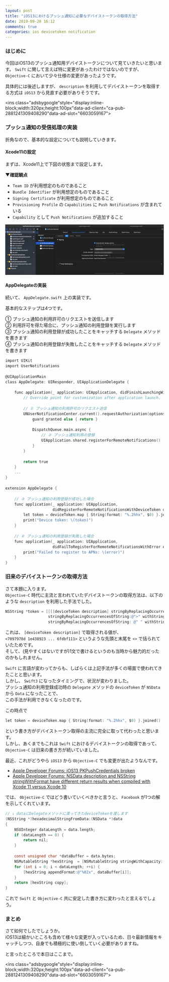 ```yaml
---
layout: post
title: "iOS13におけるプッシュ通知に必要なデバイストークンの取得方法"
date: 2019-09-28 16:12
comments: true
categories: ios devicetoken notification
---
```


### はじめに
今回はiOS13のプッシュ通知用デバイストークンについて見ていきたいと思います。
`Swift` に関して言えば特に変更があったわけではないのですが、  
`Objective-C` において少々仕様の変更があったようです。  

具体的には後述しますが、 `description` を利用してデバイストークンを取得する方式は `iOS13` から見直す必要がありそうです。  

<script async src="//pagead2.googlesyndication.com/pagead/js/adsbygoogle.js"></script>
<ins class="adsbygoogle"style="display:inline-block;width:320px;height:100px"data-ad-client="ca-pub-2881241309408290"data-ad-slot="6603059167"></ins>
<script>
(adsbygoogle = window.adsbygoogle || []).push({});
</script>

<!-- more -->

### プッシュ通知の受信処理の実装
折角なので、基本的な設定についても説明していきます。  

#### Xcode11の設定
まずは、Xcode11上で下図の状態まで設定します。  

**▼確認観点**  
* `Team ID` が利用想定のものであること  
* `Bundle Identifier` が利用想定のものであること  
* `Signing Certificate` が利用想定のものであること  
* `Provisioning Profile` の `Capabilities` に `Push Notifications` が含まれている  
* `Capability` として `Push Notifications` が追加すること  

![Signing & Capabilities](/images/ios-devicetoken-2_1.png)  

#### AppDelegateの実装
続いて、 `AppDelegate.swift` 上の実装です。  

基本的なステップは4つです。  

① プッシュ通知の利用許可のリクエストを送信します  
② 利用許可を得た場合に、プッシュ通知の利用登録を実行します  
③ プッシュ通知の利用登録が成功したことをキャッチする `Delegate` メソッドを書きます  
④ プッシュ通知の利用登録が失敗したことをキャッチする `Delegate` メソッドを書きます  

```objective-c
import UIKit
import UserNotifications

@UIApplicationMain
class AppDelegate: UIResponder, UIApplicationDelegate {

    func application(_ application: UIApplication, didFinishLaunchingWithOptions launchOptions: [UIApplication.LaunchOptionsKey: Any]?) -> Bool {
        // Override point for customization after application launch.

        // ① プッシュ通知の利用許可のリクエスト送信
        UNUserNotificationCenter.current().requestAuthorization(options: [.alert, .sound, .badge]) { granted, error in
            guard granted else { return }

            DispatchQueue.main.async {
                // ② プッシュ通知利用の登録
                UIApplication.shared.registerForRemoteNotifications()
            }
        }

        return true
    }
    ...
}

extension AppDelegate {

    // ③ プッシュ通知の利用登録が成功した場合
    func application(_ application: UIApplication,
                     didRegisterForRemoteNotificationsWithDeviceToken deviceToken: Data) {
        let token = deviceToken.map { String(format: "%.2hhx", $0) }.joined()
        print("Device token: \(token)")
    }

    // ④ プッシュ通知の利用登録が失敗した場合
    func application(_ application: UIApplication,
                     didFailToRegisterForRemoteNotificationsWithError error: Error) {
        print("Failed to register to APNs: \(error)")
    }
}
```

### 旧来のデバイストークンの取得方法
さて本題に入ります。  
`Objective-C` 時代に主流と言われていたデバイストークンの取得方法は、以下のような `description` を利用した手法でした。  

```objective-c
NSString *token = [[[[deviceToken description] stringByReplacingOccurrencesOfString:@"<"withString:@""]
                   stringByReplacingOccurrencesOfString:@">" withString:@""]
                   stringByReplacingOccurrencesOfString: @" " withString: @""];
```

これは、 `[deviceToken description]` で取得される値が、  
`<7097978d 1e438923 ... 6fdbf111>` というような先頭と末尾を `<>` で括られていたためです。  
そして、(見やすくはないですが)1文で書けるというのも当時から魅力的だったのかもしれません。  

`Swift` に言語が変わってからも、しばらくは上記手法が多くの場面で使われてきたことと思います。  
しかし、 `Swift3` になったタイミングで、状況が変わりました。  
プッシュ通知の利用登録成功時の `Delegate` メソッドの `deviceToken` が `NSData` から `Data` になったことで、  
この手法が利用できなくなったのです。  

この時点で  

```objective-c
let token = deviceToken.map { String(format: "%.2hhx", $0) }.joined()
```

という書き方がデバイストークン取得の主流に完全に取って代わったと思います。  
しかし、あくまでもこれは `Swift` におけるデバイストークンの取得であって、 `Objective-C` は旧来の書き方が続いていました。  

最近、これがどうやら `iOS13` から `Objective-C` でも変更が出たようなんです。  

* [Apple Developer Forums: iOS13 PKPushCredentials broken](https://forums.developer.apple.com/thread/117545)  
* [Apple Developer Forums: NSData description and NSString stringWithFormat have different return results when compiled with Xcode 11 versus Xcode 10](https://forums.developer.apple.com/thread/119111)  

では、 `Objective-C` ではどう書いていくべきかと言うと、 `Facebook` が1つの解を示してくれています。  

```objective-c
// ↓ dataにDelegateメソッドに渡ってきたdeviceTokenを渡します
(NSString *)hexadecimalStringFromData:(NSData *)data  
{  
    NSUInteger dataLength = data.length;  
    if (dataLength == 0) {  
        return nil;  
    }  

    const unsigned char *dataBuffer = data.bytes;  
    NSMutableString *hexString  = [NSMutableString stringWithCapacity:(dataLength * 2)];  
    for (int i = 0; i < dataLength; ++i) {  
        [hexString appendFormat:@"%02x", dataBuffer[i]];  
    }  
    return [hexString copy];  
}
```

これで `Swift` と `Objective-C` 共に安定した書き方に変わったと言えるでしょう。  

### まとめ
さて如何でしたでしょうか。  
iOS13は細かいところも含めて様々な変更が入っているため、日々最新情報をキャッチしつつ、自身でも積極的に使い倒していく必要がありますね。  

と言ったところで本日はここまで。  

<script async src="//pagead2.googlesyndication.com/pagead/js/adsbygoogle.js"></script>
<ins class="adsbygoogle"style="display:inline-block;width:320px;height:100px"data-ad-client="ca-pub-2881241309408290"data-ad-slot="6603059167"></ins>
<script>
(adsbygoogle = window.adsbygoogle || []).push({});
</script>
